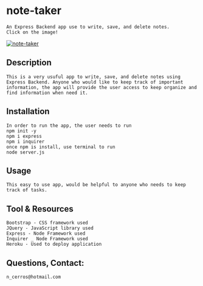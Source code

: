 # note-taker
    An Express Backend app use to write, save, and delete notes.
    Click on the image!

[![note-taker](https://img.youtube.com/vi/dkZq_46TLnA/0.jpg)](https://www.youtube.com/watch?v=dkZq_46TLnA)




## Description
    This is a very usuful app to write, save, and delete notes using Express Backend. Anyone who would like to keep track of important information, the app will provide the user access to keep organize and find information when need it.

## Installation
    In order to run the app, the user needs to run 
    npm init -y
    npm i express
    npm i inquirer
    once npm is install, use terminal to run 
    node server.js

## Usage
    This easy to use app, would be helpful to anyone who needs to keep track of tasks.

## Tool & Resources
    Bootstrap - CSS framework used
    JQuery - JavaScript library used
    Express - Node Framework used
    Inquirer _ Node Framework used
    Heroku - Used to deploy application

## Questions, Contact:
    n_cerros@hotmail.com    
